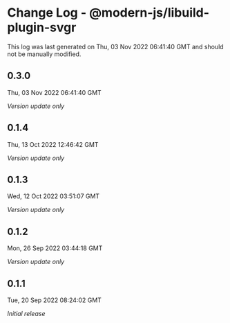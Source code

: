 # Change Log - @modern-js/libuild-plugin-svgr

This log was last generated on Thu, 03 Nov 2022 06:41:40 GMT and should not be manually modified.

## 0.3.0
Thu, 03 Nov 2022 06:41:40 GMT

_Version update only_

## 0.1.4
Thu, 13 Oct 2022 12:46:42 GMT

_Version update only_

## 0.1.3
Wed, 12 Oct 2022 03:51:07 GMT

_Version update only_

## 0.1.2
Mon, 26 Sep 2022 03:44:18 GMT

_Version update only_

## 0.1.1
Tue, 20 Sep 2022 08:24:02 GMT

_Initial release_

